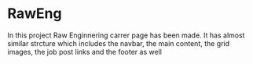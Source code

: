 # RawEng
In this project Raw Enginnering carrer page has been made.
It has almost similar strcture which includes the navbar, the main content, the grid images, the job post links and the footer as well

